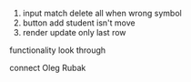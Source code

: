 1. input match delete all when wrong symbol
2. button add student isn't move
3. render update only last row



<!-- add columns
 allow add title columns
 	type : string - checkbox - float -symbol done admin-->  




functionality look through 


<!-- columns with float -> done -->

<!-- else checkbox git print so on -> done -->



connect Oleg Rubak

